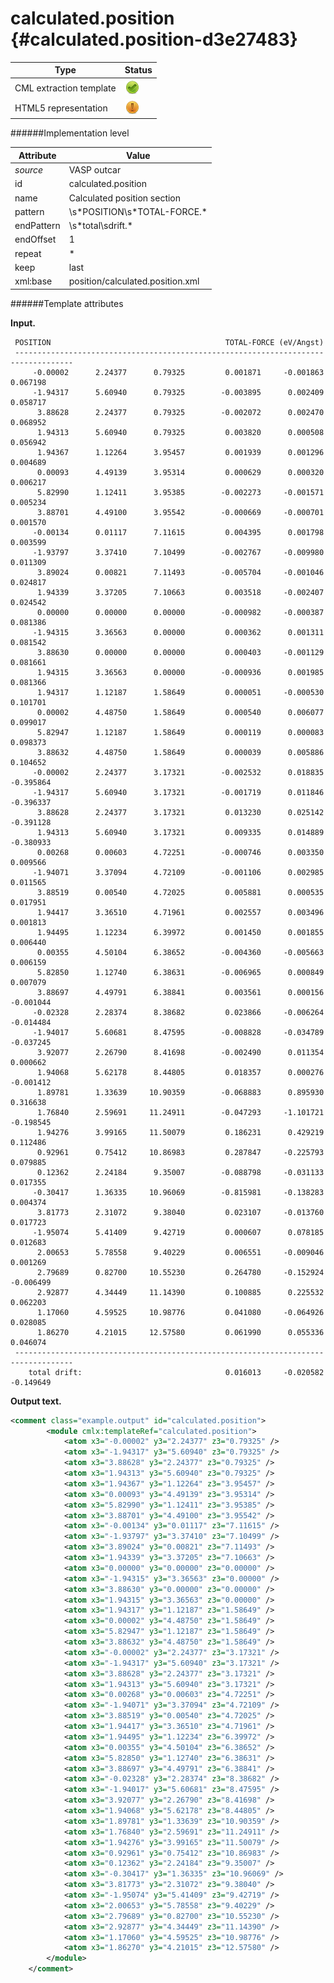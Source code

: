 # calculated.position {#calculated.position-d3e27483}


| Type                                                                                                                                                | Status                                                                                                                                              |
|----|----|
| CML extraction template                                                                                                                             | ![](/imgs/Total.png)                                                                                                                                |
| HTML5 representation                                                                                                                                | ![](/imgs/Partial.png)                                                                                                                              |

######Implementation level

| Attribute                                                                                                                                           | Value                                                                                                                                               |
|----|----|
| *source*                                                                                                                                            | VASP outcar                                                                                                                                         |
| id                                                                                                                                                  | calculated.position                                                                                                                                 |
| name                                                                                                                                                | Calculated position section                                                                                                                         |
| pattern                                                                                                                                             | \\s\*POSITION\\s\*TOTAL-FORCE.\*                                                                                                                    |
| endPattern                                                                                                                                          | \\s\*total\\sdrift.\*                                                                                                                               |
| endOffset                                                                                                                                           | 1                                                                                                                                                   |
| repeat                                                                                                                                              | \*                                                                                                                                                  |
| keep                                                                                                                                                | last                                                                                                                                                |
| xml:base                                                                                                                                            | position/calculated.position.xml                                                                                                                    |

######Template attributes

**Input.**

     POSITION                                       TOTAL-FORCE (eV/Angst)
     -----------------------------------------------------------------------------------
         -0.00002      2.24377      0.79325         0.001871     -0.001863      0.067198
         -1.94317      5.60940      0.79325        -0.003895      0.002409      0.058717
          3.88628      2.24377      0.79325        -0.002072      0.002470      0.068952
          1.94313      5.60940      0.79325         0.003820      0.000508      0.056942
          1.94367      1.12264      3.95457         0.001939      0.001296      0.004689
          0.00093      4.49139      3.95314         0.000629      0.000320      0.006217
          5.82990      1.12411      3.95385        -0.002273     -0.001571      0.005234
          3.88701      4.49100      3.95542        -0.000669     -0.000701      0.001570
         -0.00134      0.01117      7.11615         0.004395      0.001798      0.003599
         -1.93797      3.37410      7.10499        -0.002767     -0.009980      0.011309
          3.89024      0.00821      7.11493        -0.005704     -0.001046      0.024817
          1.94339      3.37205      7.10663         0.003518     -0.002407      0.024542
          0.00000      0.00000      0.00000        -0.000982     -0.000387      0.081386
         -1.94315      3.36563      0.00000         0.000362      0.001311      0.081542
          3.88630      0.00000      0.00000         0.000403     -0.001129      0.081661
          1.94315      3.36563      0.00000        -0.000936      0.001985      0.081366
          1.94317      1.12187      1.58649         0.000051     -0.000530      0.101701
          0.00002      4.48750      1.58649         0.000540      0.006077      0.099017
          5.82947      1.12187      1.58649         0.000119      0.000083      0.098373
          3.88632      4.48750      1.58649         0.000039      0.005886      0.104652
         -0.00002      2.24377      3.17321        -0.002532      0.018835     -0.395864
         -1.94317      5.60940      3.17321        -0.001719      0.011846     -0.396337
          3.88628      2.24377      3.17321         0.013230      0.025142     -0.391128
          1.94313      5.60940      3.17321         0.009335      0.014889     -0.380933
          0.00268      0.00603      4.72251        -0.000746      0.003350      0.009566
         -1.94071      3.37094      4.72109        -0.001106      0.002985      0.011565
          3.88519      0.00540      4.72025         0.005881      0.000535      0.017951
          1.94417      3.36510      4.71961         0.002557      0.003496      0.001813
          1.94495      1.12234      6.39972         0.001450      0.001855      0.006440
          0.00355      4.50104      6.38652        -0.004360     -0.005663      0.006159
          5.82850      1.12740      6.38631        -0.006965      0.000849      0.007079
          3.88697      4.49791      6.38841         0.003561      0.000156     -0.001044
         -0.02328      2.28374      8.38682         0.023866     -0.006264     -0.014484
         -1.94017      5.60681      8.47595        -0.008828     -0.034789     -0.037245
          3.92077      2.26790      8.41698        -0.002490      0.011354      0.000662
          1.94068      5.62178      8.44805         0.018357      0.000276     -0.001412
          1.89781      1.33639     10.90359        -0.068883      0.895930      0.316638
          1.76840      2.59691     11.24911        -0.047293     -1.101721     -0.198545
          1.94276      3.99165     11.50079         0.186231      0.429219      0.112486
          0.92961      0.75412     10.86983         0.287847     -0.225793      0.079885
          0.12362      2.24184      9.35007        -0.088798     -0.031133      0.017355
         -0.30417      1.36335     10.96069        -0.815981     -0.138283      0.004374
          3.81773      2.31072      9.38040         0.023107     -0.013760      0.017723
         -1.95074      5.41409      9.42719         0.000607      0.078185      0.012683
          2.00653      5.78558      9.40229         0.006551     -0.009046      0.001269
          2.79689      0.82700     10.55230         0.264780     -0.152924     -0.006499
          2.92877      4.34449     11.14390         0.100885      0.225532      0.062203
          1.17060      4.59525     10.98776         0.041080     -0.064926      0.028085
          1.86270      4.21015     12.57580         0.061990      0.055336      0.046074
     -----------------------------------------------------------------------------------
        total drift:                                0.016013     -0.020582     -0.149649
        

**Output text.**

```xml
<comment class="example.output" id="calculated.position">
        <module cmlx:templateRef="calculated.position">
            <atom x3="-0.00002" y3="2.24377" z3="0.79325" />
            <atom x3="-1.94317" y3="5.60940" z3="0.79325" />
            <atom x3="3.88628" y3="2.24377" z3="0.79325" />
            <atom x3="1.94313" y3="5.60940" z3="0.79325" />
            <atom x3="1.94367" y3="1.12264" z3="3.95457" />
            <atom x3="0.00093" y3="4.49139" z3="3.95314" />
            <atom x3="5.82990" y3="1.12411" z3="3.95385" />
            <atom x3="3.88701" y3="4.49100" z3="3.95542" />
            <atom x3="-0.00134" y3="0.01117" z3="7.11615" />
            <atom x3="-1.93797" y3="3.37410" z3="7.10499" />
            <atom x3="3.89024" y3="0.00821" z3="7.11493" />
            <atom x3="1.94339" y3="3.37205" z3="7.10663" />
            <atom x3="0.00000" y3="0.00000" z3="0.00000" />
            <atom x3="-1.94315" y3="3.36563" z3="0.00000" />
            <atom x3="3.88630" y3="0.00000" z3="0.00000" />
            <atom x3="1.94315" y3="3.36563" z3="0.00000" />
            <atom x3="1.94317" y3="1.12187" z3="1.58649" />
            <atom x3="0.00002" y3="4.48750" z3="1.58649" />
            <atom x3="5.82947" y3="1.12187" z3="1.58649" />
            <atom x3="3.88632" y3="4.48750" z3="1.58649" />
            <atom x3="-0.00002" y3="2.24377" z3="3.17321" />
            <atom x3="-1.94317" y3="5.60940" z3="3.17321" />
            <atom x3="3.88628" y3="2.24377" z3="3.17321" />
            <atom x3="1.94313" y3="5.60940" z3="3.17321" />
            <atom x3="0.00268" y3="0.00603" z3="4.72251" />
            <atom x3="-1.94071" y3="3.37094" z3="4.72109" />
            <atom x3="3.88519" y3="0.00540" z3="4.72025" />
            <atom x3="1.94417" y3="3.36510" z3="4.71961" />
            <atom x3="1.94495" y3="1.12234" z3="6.39972" />
            <atom x3="0.00355" y3="4.50104" z3="6.38652" />
            <atom x3="5.82850" y3="1.12740" z3="6.38631" />
            <atom x3="3.88697" y3="4.49791" z3="6.38841" />
            <atom x3="-0.02328" y3="2.28374" z3="8.38682" />
            <atom x3="-1.94017" y3="5.60681" z3="8.47595" />
            <atom x3="3.92077" y3="2.26790" z3="8.41698" />
            <atom x3="1.94068" y3="5.62178" z3="8.44805" />
            <atom x3="1.89781" y3="1.33639" z3="10.90359" />
            <atom x3="1.76840" y3="2.59691" z3="11.24911" />
            <atom x3="1.94276" y3="3.99165" z3="11.50079" />
            <atom x3="0.92961" y3="0.75412" z3="10.86983" />
            <atom x3="0.12362" y3="2.24184" z3="9.35007" />
            <atom x3="-0.30417" y3="1.36335" z3="10.96069" />
            <atom x3="3.81773" y3="2.31072" z3="9.38040" />
            <atom x3="-1.95074" y3="5.41409" z3="9.42719" />
            <atom x3="2.00653" y3="5.78558" z3="9.40229" />
            <atom x3="2.79689" y3="0.82700" z3="10.55230" />
            <atom x3="2.92877" y3="4.34449" z3="11.14390" />
            <atom x3="1.17060" y3="4.59525" z3="10.98776" />
            <atom x3="1.86270" y3="4.21015" z3="12.57580" />
        </module>
    </comment>
```
